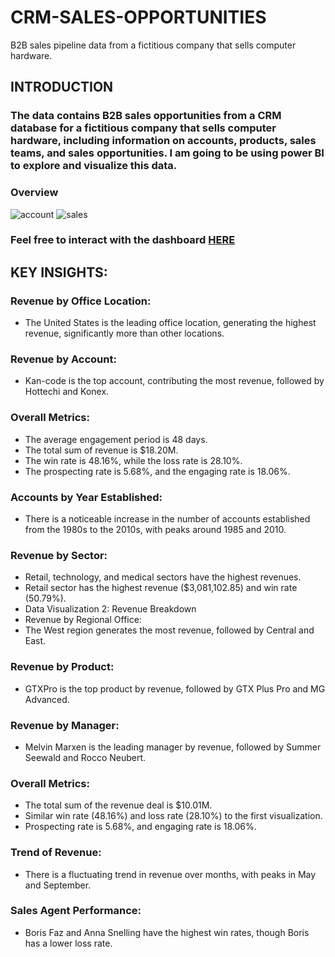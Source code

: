 # CRM-SALES-OPPORTUNITIES
B2B sales pipeline data from a fictitious company that sells computer hardware.
## INTRODUCTION
### The data contains B2B sales opportunities from a CRM database for a fictitious company that sells computer hardware, including information on accounts, products, sales teams, and sales opportunities. I am going to be using power BI to explore and visualize this data.
### Overview
![account](https://github.com/vickkycodes/CRM-SALES-OPPORTUNITIES/assets/103611857/33804129-9fe4-4eca-8dc9-38550c69e0dd)
![sales](https://github.com/vickkycodes/CRM-SALES-OPPORTUNITIES/assets/103611857/c582feb1-b1e1-4e36-8fdb-4293436fd2bb)
### Feel free to interact with the dashboard [HERE](https://app.powerbi.com/view?r=eyJrIjoiYmQ1YmU3MWUtMzhhYS00ZTBhLWEzMzgtMDI2MDc3OWY4YzdjIiwidCI6ImE2MzA5ODMxLTIxMGUtNDllNS04ZmY2LTI5ZGMwMDQxMjU5MCJ9)
## KEY INSIGHTS:
### Revenue by Office Location:
* The United States is the leading office location, generating the highest revenue, significantly more than other locations.
### Revenue by Account:
* Kan-code is the top account, contributing the most revenue, followed by Hottechi and Konex.
### Overall Metrics:
* The average engagement period is 48 days.
* The total sum of revenue is $18.20M.
* The win rate is 48.16%, while the loss rate is 28.10%.
* The prospecting rate is 5.68%, and the engaging rate is 18.06%.
### Accounts by Year Established:
* There is a noticeable increase in the number of accounts established from the 1980s to the 2010s, with peaks around 1985 and 2010.
### Revenue by Sector:
* Retail, technology, and medical sectors have the highest revenues.
* Retail sector has the highest revenue ($3,081,102.85) and win rate (50.79%).
* Data Visualization 2: Revenue Breakdown
* Revenue by Regional Office:
* The West region generates the most revenue, followed by Central and East.
### Revenue by Product:
* GTXPro is the top product by revenue, followed by GTX Plus Pro and MG Advanced.
### Revenue by Manager:
* Melvin Marxen is the leading manager by revenue, followed by Summer Seewald and Rocco Neubert.
### Overall Metrics:
* The total sum of the revenue deal is $10.01M.
* Similar win rate (48.16%) and loss rate (28.10%) to the first visualization.
* Prospecting rate is 5.68%, and engaging rate is 18.06%.
### Trend of Revenue:
* There is a fluctuating trend in revenue over months, with peaks in May and September.
### Sales Agent Performance:
* Boris Faz and Anna Snelling have the highest win rates, though Boris has a lower loss rate.

